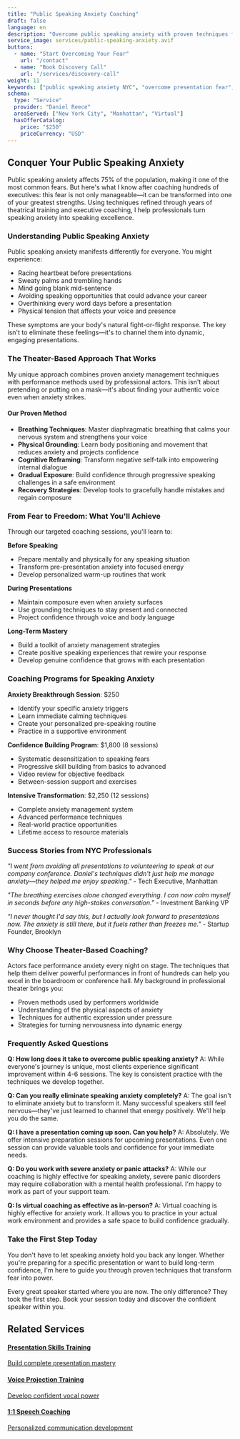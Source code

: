 ```yaml
---
title: "Public Speaking Anxiety Coaching"
draft: false
language: en
description: "Overcome public speaking anxiety with proven techniques from theater and psychology. Transform fear into confidence and deliver presentations with calm authority."
service_image: services/public-speaking-anxiety.avif
buttons:
  - name: "Start Overcoming Your Fear"
    url: "/contact"
  - name: "Book Discovery Call"
    url: "/services/discovery-call"
weight: 11
keywords: ["public speaking anxiety NYC", "overcome presentation fear", "speech anxiety coaching", "stage fright therapy NYC", "fear of public speaking help"]
schema:
  type: "Service"
  provider: "Daniel Reece"
  areaServed: ["New York City", "Manhattan", "Virtual"]
  hasOfferCatalog:
    price: "$250"
    priceCurrency: "USD"
---
```


## Conquer Your Public Speaking Anxiety

Public speaking anxiety affects 75% of the population, making it one of the most common fears. But here's what I know after coaching hundreds of executives: this fear is not only manageable—it can be transformed into one of your greatest strengths. Using techniques refined through years of theatrical training and executive coaching, I help professionals turn speaking anxiety into speaking excellence.

### Understanding Public Speaking Anxiety

Public speaking anxiety manifests differently for everyone. You might experience:

- Racing heartbeat before presentations
- Sweaty palms and trembling hands
- Mind going blank mid-sentence
- Avoiding speaking opportunities that could advance your career
- Overthinking every word days before a presentation
- Physical tension that affects your voice and presence

These symptoms are your body's natural fight-or-flight response. The key isn't to eliminate these feelings—it's to channel them into dynamic, engaging presentations.

### The Theater-Based Approach That Works

My unique approach combines proven anxiety management techniques with performance methods used by professional actors. This isn't about pretending or putting on a mask—it's about finding your authentic voice even when anxiety strikes.

<div class="bg-gray-50 p-6 rounded-lg my-8">
  <h4 class="text-xl font-bold mb-4">Our Proven Method</h4>
  <ul class="space-y-3">
    <li><strong>Breathing Techniques</strong>: Master diaphragmatic breathing that calms your nervous system and strengthens your voice</li>
    <li><strong>Physical Grounding</strong>: Learn body positioning and movement that reduces anxiety and projects confidence</li>
    <li><strong>Cognitive Reframing</strong>: Transform negative self-talk into empowering internal dialogue</li>
    <li><strong>Gradual Exposure</strong>: Build confidence through progressive speaking challenges in a safe environment</li>
    <li><strong>Recovery Strategies</strong>: Develop tools to gracefully handle mistakes and regain composure</li>
  </ul>
</div>

### From Fear to Freedom: What You'll Achieve

Through our targeted coaching sessions, you'll learn to:

**Before Speaking**
- Prepare mentally and physically for any speaking situation
- Transform pre-presentation anxiety into focused energy
- Develop personalized warm-up routines that work

**During Presentations**
- Maintain composure even when anxiety surfaces
- Use grounding techniques to stay present and connected
- Project confidence through voice and body language

**Long-Term Mastery**
- Build a toolkit of anxiety management strategies
- Create positive speaking experiences that rewire your response
- Develop genuine confidence that grows with each presentation

### Coaching Programs for Speaking Anxiety

**Anxiety Breakthrough Session**: $250
- Identify your specific anxiety triggers
- Learn immediate calming techniques
- Create your personalized pre-speaking routine
- Practice in a supportive environment

**Confidence Building Program**: $1,800 (8 sessions)
- Systematic desensitization to speaking fears
- Progressive skill building from basics to advanced
- Video review for objective feedback
- Between-session support and exercises

**Intensive Transformation**: $2,250 (12 sessions)
- Complete anxiety management system
- Advanced performance techniques
- Real-world practice opportunities
- Lifetime access to resource materials

### Success Stories from NYC Professionals

*"I went from avoiding all presentations to volunteering to speak at our company conference. Daniel's techniques didn't just help me manage anxiety—they helped me enjoy speaking."* - Tech Executive, Manhattan

*"The breathing exercises alone changed everything. I can now calm myself in seconds before any high-stakes conversation."* - Investment Banking VP

*"I never thought I'd say this, but I actually look forward to presentations now. The anxiety is still there, but it fuels rather than freezes me."* - Startup Founder, Brooklyn

### Why Choose Theater-Based Coaching?

Actors face performance anxiety every night on stage. The techniques that help them deliver powerful performances in front of hundreds can help you excel in the boardroom or conference hall. My background in professional theater brings you:

- Proven methods used by performers worldwide
- Understanding of the physical aspects of anxiety
- Techniques for authentic expression under pressure
- Strategies for turning nervousness into dynamic energy

### Frequently Asked Questions

**Q: How long does it take to overcome public speaking anxiety?**
A: While everyone's journey is unique, most clients experience significant improvement within 4-6 sessions. The key is consistent practice with the techniques we develop together.

**Q: Can you really eliminate speaking anxiety completely?**
A: The goal isn't to eliminate anxiety but to transform it. Many successful speakers still feel nervous—they've just learned to channel that energy positively. We'll help you do the same.

**Q: I have a presentation coming up soon. Can you help?**
A: Absolutely. We offer intensive preparation sessions for upcoming presentations. Even one session can provide valuable tools and confidence for your immediate needs.

**Q: Do you work with severe anxiety or panic attacks?**
A: While our coaching is highly effective for speaking anxiety, severe panic disorders may require collaboration with a mental health professional. I'm happy to work as part of your support team.

**Q: Is virtual coaching as effective as in-person?**
A: Virtual coaching is highly effective for anxiety work. It allows you to practice in your actual work environment and provides a safe space to build confidence gradually.

### Take the First Step Today

You don't have to let speaking anxiety hold you back any longer. Whether you're preparing for a specific presentation or want to build long-term confidence, I'm here to guide you through proven techniques that transform fear into power.

Every great speaker started where you are now. The only difference? They took the first step. Book your session today and discover the confident speaker within you.

## Related Services

<div class="grid md:grid-cols-3 gap-4 mt-12">
  <a href="/services/presentation-skills-training/" class="block p-4 bg-gray-50 rounded-lg hover:bg-gray-100 transition-colors">
    <h4 class="font-semibold mb-2">Presentation Skills Training</h4>
    <p class="text-sm text-gray-600">Build complete presentation mastery</p>
  </a>
  
  <a href="/services/voice-projection-training/" class="block p-4 bg-gray-50 rounded-lg hover:bg-gray-100 transition-colors">
    <h4 class="font-semibold mb-2">Voice Projection Training</h4>
    <p class="text-sm text-gray-600">Develop confident vocal power</p>
  </a>
  
  <a href="/services/1-1-speech-coaching/" class="block p-4 bg-gray-50 rounded-lg hover:bg-gray-100 transition-colors">
    <h4 class="font-semibold mb-2">1:1 Speech Coaching</h4>
    <p class="text-sm text-gray-600">Personalized communication development</p>
  </a>
</div>